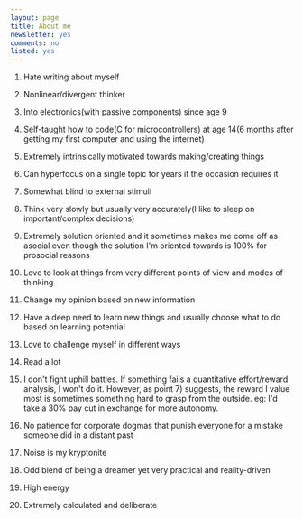 ```yaml
---
layout: page
title: About me
newsletter: yes
comments: no
listed: yes
---
```

1) Hate writing about myself

2) Nonlinear/divergent thinker 

3) Into electronics(with passive components) since age 9

4) Self-taught how to code(C for microcontrollers) at age 14(6 months after getting my first computer and using the internet) 

5) Extremely intrinsically motivated towards making/creating things

6) Can hyperfocus on a single topic for years if the occasion requires it

7) Somewhat blind to external stimuli 

8) Think very slowly but usually very accurately(I like to sleep on important/complex decisions)

9) Extremely solution oriented and it sometimes makes me come off as asocial even though the solution I'm oriented towards is 100% for prosocial reasons

10) Love to look at things from very different points of view and modes of thinking

11) Change my opinion based on new information

12) Have a deep need to learn new things and usually choose what to do based on learning potential

13) Love to challenge myself in different ways

14) Read a lot 

15) I don't fight uphill battles. If something fails a quantitative effort/reward analysis, I won't do it. However, as point 7) suggests, the reward I value most is sometimes something hard to grasp from the outside. eg: I'd take a 30% pay cut in exchange for more autonomy.

16) No patience for corporate dogmas that punish everyone for a mistake someone did in a distant past 

17) Noise is my kryptonite 

18) Odd blend of being a dreamer yet very practical and reality-driven 

19) High energy

20) Extremely calculated and deliberate 
